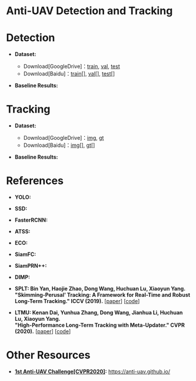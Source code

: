 # Anti-UAV Detection and Tracking

# Detection
* **Dataset:**

  * Download[GoogleDrive]：[train](), [val](), [test]()
  * Download[Baidu]：[train]()[], [val]()[], [test]()[]

* **Baseline Results:**

# Tracking
* **Dataset:**

  * Download[GoogleDrive]：[img](), [gt]()
  * Download[Baidu]：[img]()[], [gt]()[]
* **Baseline Results:**

# References

* **YOLO:**

* **SSD:**

* **FasterRCNN:**

* **ATSS:**

* **ECO:**

* **SiamFC:** 

* **SiamPRN++:**  

* **DIMP:**

* **SPLT: Bin Yan, Haojie Zhao, Dong Wang, Huchuan Lu, Xiaoyun Yang.** <br /> 
  **"Skimming-Perusal' Tracking: A Framework for Real-Time and Robust Long-Term Tracking." ICCV (2019).**
  [[paper](http://openaccess.thecvf.com/content_ICCV_2019/papers/Yan_Skimming-Perusal_Tracking_A_Framework_for_Real-Time_and_Robust_Long-Term_Tracking_ICCV_2019_paper.pdf)]
  [[code](https://github.com/iiau-tracker/SPLT)]

* **LTMU: Kenan Dai, Yunhua Zhang, Dong Wang, Jianhua Li, Huchuan Lu, Xiaoyun Yang.** <br />
  **"High-Performance Long-Term Tracking with Meta-Updater." CVPR (2020).** 
  [[paper](https://arxiv.org/abs/2004.00305)]
  [[code](https://github.com/Daikenan/LTMU)]
  
# Other Resources

* **[1st Anti-UAV Challenge[CVPR2020]](https://anti-uav.github.io/):** https://anti-uav.github.io/
